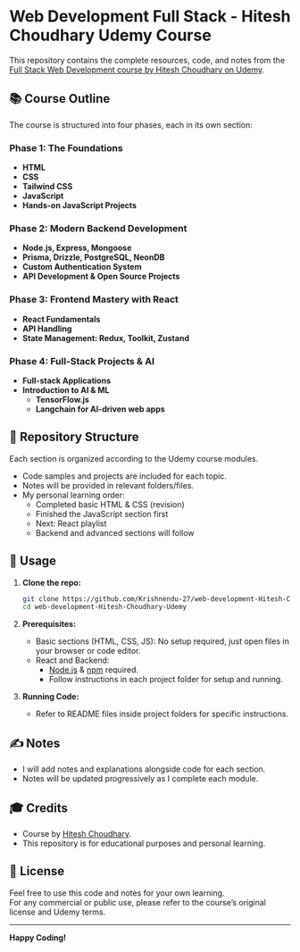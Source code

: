 

# Web Development Full Stack - Hitesh Choudhary Udemy Course

This repository contains the complete resources, code, and notes from the [Full Stack Web Development course by Hitesh Choudhary on Udemy](https://www.udemy.com/share/10bO6l3@YCVKVq28g5F3EWPB_kwNTogUbBj81jOHnZn4F2owvfITwEmDg-cd6m16Q872SP3kCw==/).

## 📚 Course Outline

The course is structured into four phases, each in its own section:

### Phase 1: The Foundations
- **HTML**  
- **CSS**  
- **Tailwind CSS**  
- **JavaScript**  
- **Hands-on JavaScript Projects**  

### Phase 2: Modern Backend Development
- **Node.js, Express, Mongoose**
- **Prisma, Drizzle, PostgreSQL, NeonDB**
- **Custom Authentication System**
- **API Development & Open Source Projects**

### Phase 3: Frontend Mastery with React
- **React Fundamentals**
- **API Handling**
- **State Management: Redux, Toolkit, Zustand**

### Phase 4: Full-Stack Projects & AI
- **Full-stack Applications**
- **Introduction to AI & ML**
  - **TensorFlow.js**
  - **Langchain for AI-driven web apps**

## 📂 Repository Structure

Each section is organized according to the Udemy course modules.  
- Code samples and projects are included for each topic.
- Notes will be provided in relevant folders/files.
- My personal learning order:  
  - Completed basic HTML & CSS (revision)
  - Finished the JavaScript section first
  - Next: React playlist
  - Backend and advanced sections will follow

## 🚀 Usage

1. **Clone the repo:**  
   ```bash
   git clone https://github.com/Krishnendu-27/web-development-Hitesh-Choudhary-Udemy.git
   cd web-development-Hitesh-Choudhary-Udemy
   ```

2. **Prerequisites:**  
   - Basic sections (HTML, CSS, JS): No setup required, just open files in your browser or code editor.
   - React and Backend:  
     - [Node.js](https://nodejs.org/) & [npm](https://www.npmjs.com/) required.
     - Follow instructions in each project folder for setup and running.

3. **Running Code:**  
   - Refer to README files inside project folders for specific instructions.

## ✍️ Notes

- I will add notes and explanations alongside code for each section.
- Notes will be updated progressively as I complete each module.

## 🎓 Credits

- Course by [Hitesh Choudhary](https://www.udemy.com/share/10bO6l3@YCVKVq28g5F3EWPB_kwNTogUbBj81jOHnZn4F2owvfITwEmDg-cd6m16Q872SP3kCw==/).
- This repository is for educational purposes and personal learning.

## 📄 License

Feel free to use this code and notes for your own learning.  
For any commercial or public use, please refer to the course’s original license and Udemy terms.

---

**Happy Coding!**
